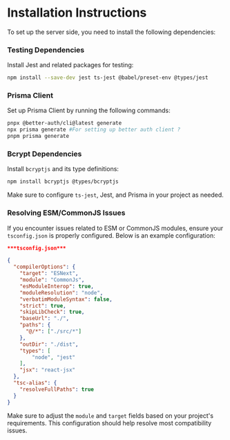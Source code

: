 # Installation Instructions

To set up the server side, you need to install the following dependencies:

### Testing Dependencies
Install Jest and related packages for testing:
```bash
npm install --save-dev jest ts-jest @babel/preset-env @types/jest
```

### Prisma Client
Set up Prisma Client by running the following commands:
```bash
pnpx @better-auth/cli@latest generate
npx prisma generate #For setting up better auth client ?
pnpm prisma generate
```


### Bcrypt Dependencies
Install `bcryptjs` and its type definitions:
```bash
npm install bcryptjs @types/bcryptjs
```


Make sure to configure `ts-jest`, Jest, and Prisma in your project as needed.


### Resolving ESM/CommonJS Issues

If you encounter issues related to ESM or CommonJS modules, ensure your `tsconfig.json` is properly configured. Below is an example configuration:

```json
***tsconfig.json***

{
  "compilerOptions": {
    "target": "ESNext",
    "module": "CommonJs",
    "esModuleInterop": true,
    "moduleResolution": "node",
    "verbatimModuleSyntax": false,
    "strict": true,
    "skipLibCheck": true,
    "baseUrl": "./",
    "paths": {
      "@/*": ["./src/*"]
    },
    "outDir": "./dist",
    "types": [
        "node", "jest"
    ],
    "jsx": "react-jsx"
  },
  "tsc-alias": {
    "resolveFullPaths": true
  }
}

```

Make sure to adjust the `module` and `target` fields based on your project's requirements. This configuration should help resolve most compatibility issues.